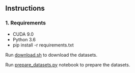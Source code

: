## Instructions

### 1. Requirements

* CUDA 9.0
* Python 3.6
* pip install -r requirements.txt

Run [download.sh](download.sh) to download the datasets.

Run [prepare_datasets.py](prepare_dataset.py) notebook to prepare the datasets.